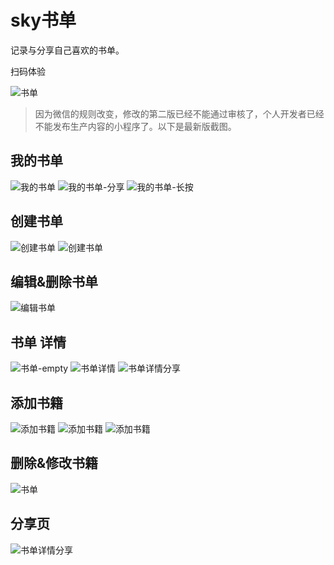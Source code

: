 # sky书单
记录与分享自己喜欢的书单。




扫码体验

![书单](picture/二维码.jpg)

> 因为微信的规则改变，修改的第二版已经不能通过审核了，个人开发者已经不能发布生产内容的小程序了。以下是最新版截图。


## 我的书单
![我的书单](picture/booklist.png)
![我的书单-分享](picture/booklist-modal.png)
![我的书单-长按](picture/booklist-action.png)

## 创建书单
![创建书单](picture/booklist-create.png)
![创建书单](picture/booklist-create-modal.png)

## 编辑&删除书单
![编辑书单](picture/editbooklist.png)

## 书单 详情
![书单-empty](picture/booklist-detail-empty.png)
![书单详情](picture/booklist-detail.png)
![书单详情分享](picture/booklist-detail-modal.png)

## 添加书籍

![添加书籍](picture/addbook-empty.png)
![添加书籍](picture/addbook.png)
![添加书籍](picture/addbook-modal.png)

## 删除&修改书籍

![书单](picture/editbook.png)

## 分享页

![书单详情分享](picture/booklist-detail-share.png)









